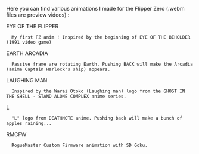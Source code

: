Here you can find various animations I made for the Flipper Zero (.webm files are preview videos) :


   EYE OF THE FLIPPER
   
      My first FZ anim ! Inspired by the beginning of EYE OF THE BEHOLDER (1991 video game)
   
   EARTH ARCADIA
      
      Passive frame are rotating Earth. Pushing BACK will make the Arcadia (anime Captain Harlock's ship) appears.
   
   LAUGHING MAN
      
      Inspired by the Warai Otoko (Laughing man) logo from the GHOST IN THE SHELL - STAND ALONE COMPLEX anime series.
   
   L
      
      "L" logo from DEATHNOTE anime. Pushing back will make a bunch of apples raining...
   
   RMCFW
      
      RogueMaster Custom Firmware animation with SD Goku.
